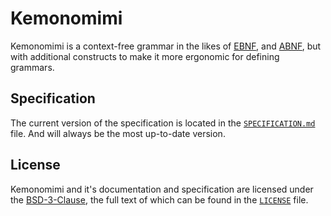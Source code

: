 # Kemonomimi

Kemonomimi is a context-free grammar in the likes of [EBNF](https://en.wikipedia.org/wiki/Extended_Backus%E2%80%93Naur_form), and [ABNF](https://en.wikipedia.org/wiki/Augmented_Backus%E2%80%93Naur_form), but with additional constructs to make it more ergonomic for defining grammars.

## Specification

The current version of the specification is located in the [`SPECIFICATION.md`](./SPECIFICATION.md) file. And will always be the most up-to-date version.

## License

Kemonomimi and it's documentation and specification are licensed under the [BSD-3-Clause](https://spdx.org/licenses/BSD-3-Clause.html), the full text of which can be found in the [`LICENSE`](./LICENSE) file.
